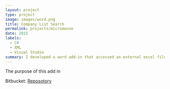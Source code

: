 ```yaml
---
layout: project
type: project
image: images/word.png
title: Company List Search
permalink: projects/micromouse
date: 2015
labels:
  - C#
  - XML
  - Visual Studio
summary: I developed a word add-in that accessed an external excel file and returned the company info for previous clients.
---
```


The purpose of this add in 





Bitbucket: <a href="https://bitbucket.org/kpk3/word-add-in">Reposotory</a>
